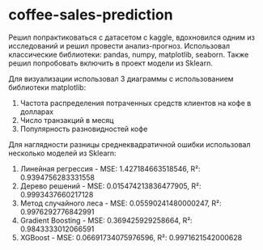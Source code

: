# coffee-sales-prediction
Решил попрактиковаться с датасетом с kaggle, вдохновился одним из исследований и решил провести анализ-прогноз.  Использовал классические библиотеки: pandas, numpy, matplotlib, seaborn. Также решил попробовать включить в проект модели из Sklearn.

Для визуализации использовал 3 диаграммы с использованием библиотеки matplotlib:
1) Частота распределения потраченных средств клиентов на кофе в долларах
2) Число транзакций в месяц
3) Популярность разновидностей кофе

Для наглядности разницы среднеквадратичной ошибки использовал несколько моделей из Sklearn:
1) Линейная регрессия - MSE: 1.427184663518546, R²: 0.9394756283331558
2) Дерево решений - MSE: 0.015474213836477905, R²: 0.9993437660217128
3) Метод случайного леса - MSE: 0.05590241480000247, R²: 0.9976292776842991
4) Gradient Boosting - MSE: 0.369425929258664, R²: 0.9843333012066591
5) XGBoost - MSE: 0.06691734075976596, R²: 0.9971621542000628

